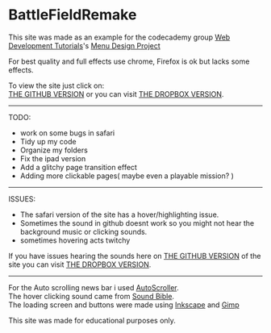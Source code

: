 BattleFieldRemake
=================
This site was made as an example for the codecademy group [Web Development Tutorials](http://www.codecademy.com/groups/html-projects)'s [ Menu Design Project](http://www.codecademy.com/groups/html-projects/discussions/51e3305e9c4e9d6b630069a8)

For best quality and full effects use chrome, Firefox is ok but lacks some effects. 

To view the site just click on:<br>
[THE GITHUB VERSION](https://rawgithub.com/WaffleGnome/BattleFieldRemake/master/intro.html) or you can visit [THE DROPBOX VERSION](https://dl.dropboxusercontent.com/u/161826274/mySites/bf3REMAKE/intro.html).

--------------------------------------------------------------------------
TODO:
- work on some bugs in safari 
- Tidy up my code 
- Organize my folders
- Fix the ipad version
- Add a glitchy page transition effect
- Adding more clickable pages( maybe even a playable mission? )

---------------------------------------------------------------------------
ISSUES:
- The safari version of the site has a hover/highlighting issue.
- Sometimes the sound in github doesnt work so you might not hear the background music or clicking sounds.
- sometimes hovering acts twitchy

If you have issues hearing the sounds here on [THE GITHUB VERSION](https://rawgithub.com/WaffleGnome/BattleFieldRemake/master/intro.html) of the site you can visit [THE DROPBOX VERSION](https://dl.dropboxusercontent.com/u/161826274/mySites/bf3REMAKE/intro.html).

-------------------------------------------------------------------------- 

For the Auto scrolling news bar i used [AutoScroller](http://www.yeesiang.com/jquery.autoScroller/).<br>
The hover clicking sound came from [Sound Bible](http://soundbible.com/). <br>
The loading screen and buttons were made using [Inkscape](http://inkscape.org/) and [Gimp](http://www.gimp.org/)


This site was made for educational purposes only.
